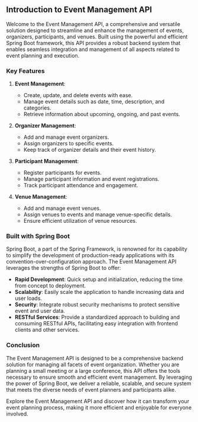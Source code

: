 ## Introduction to Event Management API

Welcome to the Event Management API, a comprehensive and versatile solution designed to streamline and enhance the management of events, organizers, participants, and venues. Built using the powerful and efficient Spring Boot framework, this API provides a robust backend system that enables seamless integration and management of all aspects related to event planning and execution.

### Key Features

1. **Event Management**:
   - Create, update, and delete events with ease.
   - Manage event details such as date, time, description, and categories.
   - Retrieve information about upcoming, ongoing, and past events.

2. **Organizer Management**:
   - Add and manage event organizers.
   - Assign organizers to specific events.
   - Keep track of organizer details and their event history.

3. **Participant Management**:
   - Register participants for events.
   - Manage participant information and event registrations.
   - Track participant attendance and engagement.

4. **Venue Management**:
   - Add and manage event venues.
   - Assign venues to events and manage venue-specific details.
   - Ensure efficient utilization of venue resources.

### Built with Spring Boot

Spring Boot, a part of the Spring Framework, is renowned for its capability to simplify the development of production-ready applications with its convention-over-configuration approach. The Event Management API leverages the strengths of Spring Boot to offer:

- **Rapid Development**: Quick setup and initialization, reducing the time from concept to deployment.
- **Scalability**: Easily scale the application to handle increasing data and user loads.
- **Security**: Integrate robust security mechanisms to protect sensitive event and user data.
- **RESTful Services**: Provide a standardized approach to building and consuming RESTful APIs, facilitating easy integration with frontend clients and other services.

### Conclusion

The Event Management API is designed to be a comprehensive backend solution for managing all facets of event organization. Whether you are planning a small meeting or a large conference, this API offers the tools necessary to ensure smooth and efficient event management. By leveraging the power of Spring Boot, we deliver a reliable, scalable, and secure system that meets the diverse needs of event planners and participants alike.

Explore the Event Management API and discover how it can transform your event planning process, making it more efficient and enjoyable for everyone involved.
